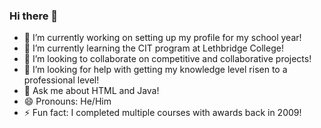 ### Hi there 👋

- 🔭 I’m currently working on setting up my profile for my school year!
- 🌱 I’m currently learning the CIT program at Lethbridge College!
- 👯 I’m looking to collaborate on competitive and collaborative projects!
- 🤔 I’m looking for help with getting my knowledge level risen to a professional level!
- 💬 Ask me about HTML and Java!
- 😄 Pronouns: He/Him
- ⚡ Fun fact: I completed multiple courses with awards back in 2009!
